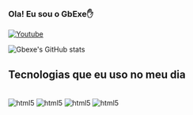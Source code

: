 
### Ola! Eu sou o GbExe✋

[![Youtube](https://img.shields.io/badge/YouTube-FF0000?style=for-the-badge&logo=youtube&logoColor=white)](https://www.youtube.com/@4BALLMINE)

![Gbexe's GitHub stats](https://github-readme-stats.vercel.app/api?username=zkkas&show_icons=true&theme=dracula)

## Tecnologias que eu uso no meu dia

<div style = "display: inline_block"> <br/>
<img align="Center" alt="html5" src="https://img.shields.io/badge/HTML5-E34F26?style=for-the-badge&logo=html5&logoColor=white"/>
<img align="Center" alt="html5" src="https://img.shields.io/badge/CSS3-1572B6?style=for-the-badge&logo=css3&logoColor=white"/>
<img align="Center" alt="html5" src="https://img.shields.io/badge/JavaScript-F7DF1E?style=for-the-badge&logo=javascript&logoColor=black"/>
<img align="Center" alt="html5" src="https://img.shields.io/badge/Python-14354C?style=for-the-badge&logo=python&logoColor=white"/>
</div>
